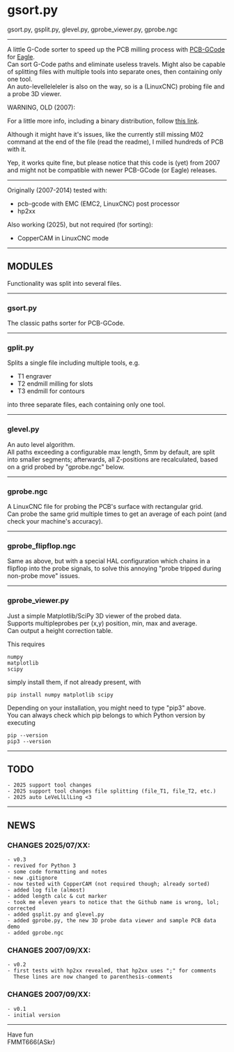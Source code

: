 gsort.py
========
gsort.py, gsplit.py, glevel.py, gprobe_viewer.py, gprobe.ngc

---
A little G-Code sorter to speed up the PCB milling process with [PCB-GCode][1] for [Eagle][2].  
Can sort G-Code paths and eliminate useless travels. Might also be capable of splitting files
with multiple tools into separate ones, then containing only one tool.  
An auto-levelleleleler is also on the way, so is a (LinuxCNC) probing file and a probe 3D viewer.


WARNING, OLD (2007):

For a little more info, including a binary distribution, follow [this link][3]. 

Although it might have it's issues, like the currently still missing M02 command at the end of the
file (read the readme), I milled hundreds of PCB with it.

Yep, it works quite fine, but please notice that this code is (yet) from 2007 and might not
be compatible with newer PCB-GCode (or Eagle) releases.



----------------------------------------------------------------------------------------------

Originally (2007-2014) tested with:

 - pcb-gcode with EMC (EMC2, LinuxCNC) post processor
 - hp2xx

 Also working (2025), but not required (for sorting):

 - CopperCAM in LinuxCNC mode


----------------------------------------------------------------------------------------------
## MODULES

Functionality was split into several files.


---
### gsort.py

The classic paths sorter for PCB-GCode.


---
### gplit.py

Splits a single file including multiple tools, e.g.

  - T1 engraver
  - T2 endmill milling for slots
  - T3 endmill for contours

into three separate files, each containing only one tool.


---
### glevel.py

An auto level algorithm.  
All paths exceeding a configurable max length, 5mm by default,
are split into smaller segments; afterwards, all Z-positions
are recalculated, based on a grid probed by "gprobe.ngc" below.


---
### gprobe.ngc

A LinuxCNC file for probing the PCB's surface with rectangular grid.  
Can probe the same grid multiple times to get an average of each point
(and check your machine's accuracy).


---
### gprobe_flipflop.ngc

Same as above, but with a special HAL configuration which chains in a flipflop
into the probe signals, to solve this annoying "probe tripped during non-probe move" issues.


---
### gprobe_viewer.py

Just a simple Matplotlib/SciPy 3D viewer of the probed data.  
Supports multipleprobes per (x,y) position, min, max and average.  
Can output a height correction table.

This requires

    numpy
    matplotlib
    scipy

simply install them, if not already present, with

    pip install numpy matplotlib scipy

Depending on your installation, you might need to type "pip3" above.  
You can always check which pip belongs to which Python version by executing

    pip --version
    pip3 --version



---
## TODO
    - 2025 support tool changes
    - 2025 support tool changes file splitting (file_T1, file_T2, etc.)
    - 2025 auto LeVeLlLlLing <3


---
## NEWS

### CHANGES 2025/07/XX:
    - v0.3
    - revived for Python 3
    - some code formatting and notes
    - new .gitignore
    - now tested with CopperCAM (not required though; already sorted)
    - added log file (almost)
    - added length calc & cut marker
    - took me eleven years to notice that the Github name is wrong, lol; corrected
    - added gsplit.py and glevel.py
    - added gprobe.py, the new 3D probe data viewer and sample PCB data demo
    - added gprobe.ngc


### CHANGES 2007/09/XX:
    - v0.2
    - first tests with hp2xx revealed, that hp2xx uses ";" for comments
      These lines are now changed to parenthesis-comments


### CHANGES 2007/09/XX:
    - v0.1
    - initial version



---
Have fun  
FMMT666(ASkr)  


[1]: http://www.pcbgcode.org/
[2]: http://www.cadsoft.de
[3]: http://www.askrprojects.net/software/gsort.html
